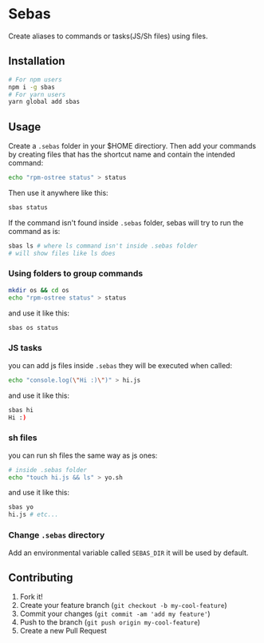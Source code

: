 # Sebas

Create aliases to commands or tasks(JS/Sh files) using files.

## Installation

```sh
# For npm users
npm i -g sbas
# For yarn users
yarn global add sbas
```

## Usage

Create a `.sebas` folder in your $HOME directiory. Then add your commands by creating files that has the shortcut name and contain the intended command:

```sh
echo "rpm-ostree status" > status
```

Then use it anywhere like this:

```sh
sbas status
```

If the command isn't found inside `.sebas` folder, sebas will try to run the command as is:

```sh
sbas ls # where ls command isn't inside .sebas folder
# will show files like ls does
```

### Using folders to group commands

```sh
mkdir os && cd os
echo "rpm-ostree status" > status
```

and use it like this:

```sh
sbas os status
```

### JS tasks

you can add js files inside `.sebas` they will be executed when called:

```sh
echo "console.log(\"Hi :)\")" > hi.js
```

and use it like this:

```sh
sbas hi
Hi :)
```

### sh files

you can run sh files the same way as js ones:

```sh
# inside .sebas folder
echo "touch hi.js && ls" > yo.sh
```

and use it like this:

```sh
sbas yo
hi.js # etc...
```

### Change `.sebas` directory

Add an environmental variable called `SEBAS_DIR` it will be used by default.

## Contributing

1. Fork it!
2. Create your feature branch (`git checkout -b my-cool-feature`)
3. Commit your changes (`git commit -am 'add my feature'`)
4. Push to the branch (`git push origin my-cool-feature`)
5. Create a new Pull Request
